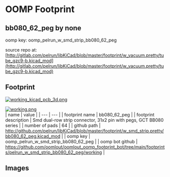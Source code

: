 # OOMP Footprint  
## bb080_62_peg  by none  
  
oomp key: oomp_pelrun_w_smd_strip_bb080_62_peg  
  
source repo at: [http://gitlab.com/pelrun/libKiCad/blob/master/footprint/w_vacuum.pretty/tube_gzc9-b.kicad_mod](http://gitlab.com/pelrun/libKiCad/blob/master/footprint/w_vacuum.pretty/tube_gzc9-b.kicad_mod)  
## Footprint  
  
[![working_kicad_pcb_3d.png](working_kicad_pcb_3d_600.png)](working_kicad_pcb_3d.png)  
  
[![working.png](working_600.png)](working.png)  
| name | value | 
| --- | --- | 
| footprint name | bb080_62_peg | 
| footprint description | Smd dual-row strip connector, 31x2 pin with pegs, GCT BB080 series | 
| number of pads | 64 | 
| github path | http://github.com/pelrun/libKiCad/blob/master/footprint/w_smd_strip.pretty/bb080_62_peg.kicad_mod | 
| oomp key | oomp_pelrun_w_smd_strip_bb080_62_peg | 
| oomp bot github | https://github.com/oomlout/oomlout_oomp_footprint_bot/tree/main/footprints/pelrun_w_smd_strip_bb080_62_peg/working | 
## Images  
